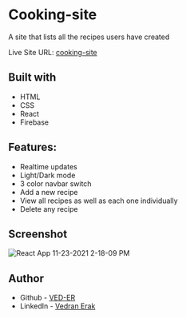 # Cooking-site

A site that lists all the recipes users have created

Live Site URL: [cooking-site](https://cooking-ninja-project.web.app/)


## Built with

- HTML
- CSS
- React
- Firebase


## Features:

- Realtime updates
- Light/Dark mode
- 3 color navbar switch
- Add a new recipe
- View all recipes as well as each one individually
- Delete any recipe

## Screenshot
![React App 11-23-2021 2-18-09 PM](https://user-images.githubusercontent.com/92994473/143032649-80b4b804-8ab4-442d-921e-06a2af0c7bd8.png)



## Author

- Github - [VED-ER](https://github.com/VED-ER)
- LinkedIn - [Vedran Erak](https://www.linkedin.com/in/vedran-erak-9b8321212/)


